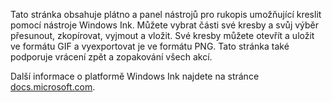 ﻿Tato stránka obsahuje plátno a panel nástrojů pro rukopis umožňující kreslit pomocí nástroje Windows Ink. Můžete vybrat části své kresby a svůj výběr přesunout, zkopírovat, vyjmout a vložit. Své kresby můžete otevřít a uložit ve formátu GIF a vyexportovat je ve formátu PNG. Tato stránka také podporuje vrácení zpět a zopakování všech akcí.
 
Další informace o platformě Windows Ink najdete na stránce [docs.microsoft.com](https://docs.microsoft.com//windows/uwp/design/input/pen-and-stylus-interactions).